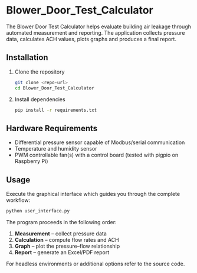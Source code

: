 # Blower_Door_Test_Calculator

The Blower Door Test Calculator helps evaluate building air leakage through automated measurement and reporting. The application collects pressure data, calculates ACH values, plots graphs and produces a final report.

## Installation

1. Clone the repository
   ```bash
   git clone <repo-url>
   cd Blower_Door_Test_Calculator
   ```
2. Install dependencies
   ```bash
   pip install -r requirements.txt
   ```

## Hardware Requirements
- Differential pressure sensor capable of Modbus/serial communication
- Temperature and humidity sensor
- PWM controllable fan(s) with a control board (tested with pigpio on Raspberry Pi)

## Usage
Execute the graphical interface which guides you through the complete workflow:
```bash
python user_interface.py
```
The program proceeds in the following order:
1. **Measurement** – collect pressure data
2. **Calculation** – compute flow rates and ACH
3. **Graph** – plot the pressure–flow relationship
4. **Report** – generate an Excel/PDF report

For headless environments or additional options refer to the source code.
